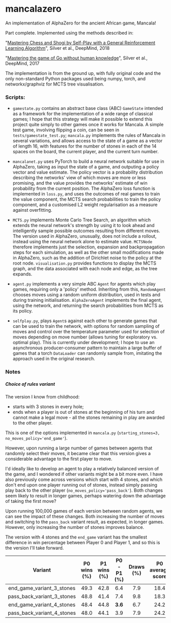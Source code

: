 # mancalazero
An implementation of AlphaZero for the ancient African game, Mancala!

Part complete. Implemented using the methods described in: 

"[Mastering Chess and Shogi by Self-Play with a General Reinforcement Learning Algorithm](https://science.sciencemag.org/content/362/6419/1140.full?ijkey=XGd77kI6W4rSc&keytype=ref&siteid=sci)", Silver et al., DeepMind, 2018

"[Mastering the game of Go without human knowledge](https://www.nature.com/articles/nature24270)", Silver et al., DeepMind, 2017

The implementation is from the ground up, with fully original code and the only non-standard Python packages used being numpy, torch, and networkx/graphviz for MCTS tree visualisation. 

### Scripts:

* ```gamestate.py``` contains an abstract base class (ABC) ```GameState``` intended as a framework for the implementation of a wide range of classical games; I hope that this strategy will make it possible to extend this project quite simply to other games once it works for Mancala. A simple test game, involving flipping a coin, can be seen in ```tests/gamestate_test.py```; ```mancala.py``` implements the rules of Mancala in several variations, and allows access to the state of a game as a vector of length 16, with features for the number of stones in each of the 14 spaces on the board, the current player, and the current turn number. 

* ```mancalanet.py``` uses PyTorch to build a neural network suitable for use in AlphaZero, taking as input the state of a game, and outputing a policy vector and value estimate. The policy vector is a probability distribution describing the networks' view of which moves are more or less promising, and the value provides the networks' estimate of win probability from the current position. The AlphaZero loss function is implemented in ```loss.py```, and uses the outcomes of real games to train the value component, the MCTS search probabilities to train the policy component, and a customised L2 weight regularisation as a measure against overfitting. 

* ```MCTS.py``` implements Monte Carlo Tree Search, an algorithm which extends the neural network's strength by using it to look ahead and intelligently sample possible outcomes resulting from different moves. The version used in AlphaZero, unusually, does not include a rollout, instead using the neural network alone to estimate value. ```MCTSNode``` therefore implements just the selection, expansion and backpropagation steps for each simulation, as well as the other small modifications made in AlphaZero, such as the addition of Dirichlet noise to the policy at the root node. ```visualisation.py``` provides functions to display the MCTS graph, and the data associated with each node and edge, as the tree expands. 

* ```agent.py``` implements a very simple ABC ```Agent``` for agents which play games, requiring only a 'policy' method. Inheriting from this, ```RandomAgent``` chooses moves using a random uniform distribution, used in tests and during training initialisation. ```AlphaZeroAgent``` implements the final agent, using the network, and returning the search probabilities from MCTS as its policy.

* ```selfplay.py```, plays ```Agent```s against each other to generate games that can be used to train the network, with options for random sampling of moves and control over the temperature parameter used for selection of moves depending on move number (allows tuning for exploratory vs. optimal play). This is currently under development; I hope to use an asynchronous producer-consumer pattern to maintain a large buffer of games that a torch ```DataLoader``` can randomly sample from, imitating the approach used in the original research. 


### Notes

##### Choice of rules variant
The version I know from childhood:

* starts with 3 stones in every hole; 
* ends when a player is out of stones at the beginning of his turn and cannot make a legal move - all the stones remaining in play are awarded to the other player.

This is one of the options implemented in `mancala.py` (`starting_stones=3, no_moves_policy='end_game'`). 

However, upon running a large number of games between agents that randomly select their moves, it became clear that this version gives a considerable advantage to the first player to move. 

I'd ideally like to develop an agent to play a relatively balanced version of the game, and I wondered if other variants might be a bit more even. I have also previously come across versions which start with 4 stones, and which don't end upon one player running out of stones, instead simply passing play back to the other player (`no_moves_policy='pass_back'`). Both changes seem likely to result in longer games, perhaps watering down the advantage of taking the first move?

Upon running 100,000 games of each version between random agents, we can see the impact of these changes. Both increasing the number of moves and switching to the `pass_back` variant result, as expected, in longer games. However, only increasing the number of stones improves balance. 

The version with 4 stones and the `end_game` variant has the smallest difference in win percentage between Player 0 and Player 1, and so this is the version I'll take forward. 


| Variant | P0 wins (%) | P1 wins (%) | P0 - P1 (%) | Draws (%) | P0 average score | P1 average score | Average turns played |
| :-----: | :-----: | :-----: | :-----: | :-----: | :-----: | :-----: | :-----: |
| end_game_variant_3_stones | 49.3 | 42.8 | 6.4 | 7.9 | 18.4 | 17.6 | 31.8 |
| pass_back_variant_3_stones | 48.8 | 41.4 | 7.4 | 9.8 | 18.3 | 17.7 | 37.2 |
| end_game_variant_4_stones | 48.4 | 44.8 | **3.6** | 6.7 | 24.2 | 23.8 | 42.4 |
| pass_back_variant_4_stones | 48.0 | 44.1 | 3.9 | 7.9 | 24.2 | 23.8 | 47.8 |

